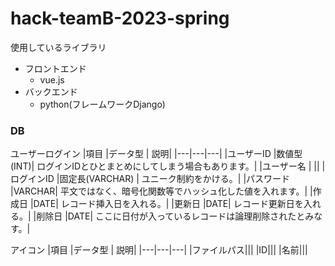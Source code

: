 # hack-teamB-2023-spring
使用しているライブラリ
- フロントエンド
    - vue.js
- バックエンド
    - python(フレームワークDjango)

### DB
ユーザーログイン
|項目	|データ型	| 説明|
|---|---|---|
|ユーザーID	|数値型(INT)|	 ログインIDとひとまとめにしてしまう場合もあります。|
|ユーザー名	|	||
|ログインID	|固定長(VARCHAR)	| ユニーク制約をかける。|
|パスワード	|VARCHAR|	 平文ではなく、暗号化関数等でハッシュ化した値を入れます。|
|作成日	|DATE|	レコード挿入日を入れる。|
|更新日	|DATE|	レコード更新日を入れる。|
|削除日	|DATE|	ここに日付が入っているレコードは論理削除されたとみなす。|

アイコン
|項目	|データ型	| 説明|
|---|---|---|
|ファイルパス|||
|ID|||
|名前|||

